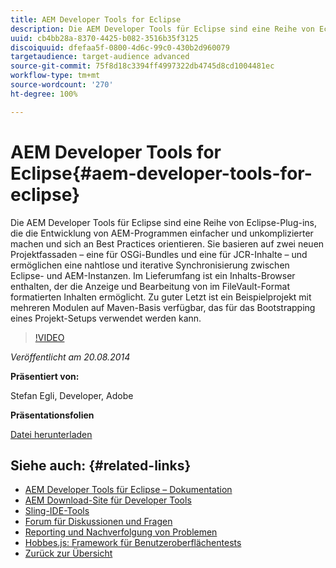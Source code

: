 ```yaml
---
title: AEM Developer Tools for Eclipse
description: Die AEM Developer Tools für Eclipse sind eine Reihe von Eclipse-Plug-ins, die die Entwicklung von AEM-Programmen einfacher und unkomplizierter machen und sich an Best Practices orientieren. Sie basieren auf zwei neuen Projektfassaden – eine für OSGi-Bundles und eine für JCR-Inhalte – und ermöglichen eine nahtlose und iterative Synchronisierung zwischen Eclipse- und AEM-Instanzen. Im Lieferumfang ist ein Inhalts-Browser enthalten, der die Anzeige und Bearbeitung von im FileVault-Format formatierten Inhalten ermöglicht. Zu guter Letzt ist ein Beispielprojekt mit mehreren Modulen auf Maven-Basis verfügbar, das für das Bootstrapping eines Projekt-Setups verwendet werden kann.
uuid: cb4bb28a-8370-4425-b082-3516b35f3125
discoiquuid: dfefaa5f-0800-4d6c-99c0-430b2d960079
targetaudience: target-audience advanced
source-git-commit: 75f8d18c3394ff4997322db4745d8cd1004481ec
workflow-type: tm+mt
source-wordcount: '270'
ht-degree: 100%

---
```


# AEM Developer Tools for Eclipse{#aem-developer-tools-for-eclipse}

Die AEM Developer Tools für Eclipse sind eine Reihe von Eclipse-Plug-ins, die die Entwicklung von AEM-Programmen einfacher und unkomplizierter machen und sich an Best Practices orientieren. Sie basieren auf zwei neuen Projektfassaden – eine für OSGi-Bundles und eine für JCR-Inhalte – und ermöglichen eine nahtlose und iterative Synchronisierung zwischen Eclipse- und AEM-Instanzen. Im Lieferumfang ist ein Inhalts-Browser enthalten, der die Anzeige und Bearbeitung von im FileVault-Format formatierten Inhalten ermöglicht. Zu guter Letzt ist ein Beispielprojekt mit mehreren Modulen auf Maven-Basis verfügbar, das für das Bootstrapping eines Projekt-Setups verwendet werden kann.

>[!VIDEO](https://video.tv.adobe.com/v/19465/?quality=9)

*Veröffentlicht am 20.08.2014*

**Präsentiert von:**

Stefan Egli, Developer, Adobe

**Präsentationsfolien**

[Datei herunterladen](assets/aem-dev-tools-cq-gems.pdf)

## Siehe auch: {#related-links}

* [AEM Developer Tools für Eclipse – Dokumentation](https://experienceleague.adobe.com/docs/experience-manager-cloud-service/content/implementing/developer-tools/eclipse.html?lang=de)
* [AEM Download-Site für Developer Tools](http://eclipse.adobe.com/aem/dev-tools/)
* [Sling-IDE-Tools](https://sling.apache.org/documentation/development/ide-tooling.html)
* [Forum für Diskussionen und Fragen](http://help-forums.adobe.com/content/adobeforums/en/experience-manager-forum/adobe-experience-manager.html)
* [Reporting und Nachverfolgung von Problemen](https://github.com/Adobe-Marketing-Cloud/aem-eclipse-developer-tools/issues)
* [Hobbes.js: Framework für Benutzeroberflächentests](http://docs.adobe.com/docs/de/aem/6-0/develop/components/hobbes.html)
* [Zurück zur Übersicht](https://helpx.adobe.com/de/experience-manager/kt/eseminars/gems/aem-index.html)
